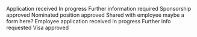 Application received
In progress
Further information required
Sponsorship approved
Nominated position approved
Shared with employee
maybe a form here?
Employee application received
In progress
Further info requested
Visa approved
